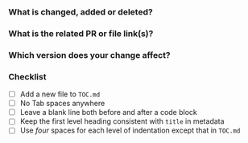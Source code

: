 <!--Thanks for your contribution to TiDB documentation. See [CONTRIBUTING](https://github.com/pingcap/community/blob/master/CONTRIBUTING.md) before filing this PR.-->

### What is changed, added or deleted? <!--Required-->

<!--Tell us what you did and why-->

### What is the related PR or file link(s)? <!--REMOVE this item if it is not applicable-->

<!--Provide a reference link that is related to your change. For example, a link in the pingcap/docs repository. -->

### Which version does your change affect? <!--REMOVE this item if it is not applicable-->

<!--Specify the version or versions that your change affects by adding a label at the right-hand side of this page. For example, v3.0 -->

### Checklist <!--Check the box before the applicable item by using "- [x]"-->

- [ ] Add a new file to `TOC.md`
- [ ] No Tab spaces anywhere <!--Use ordinary spaces because Tab spaces can lead to CircleCI failure.-->
- [ ] Leave a blank line both before and after a code block
- [ ] Keep the first level heading consistent with `title` in metadata
- [ ] Use *four* spaces for each level of indentation except that in `TOC.md`
